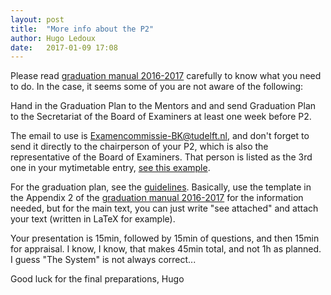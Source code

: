 ```yaml
---
layout: post
title:  "More info about the P2"
author: Hugo Ledoux
date:   2017-01-09 17:08
---
```


Please read [graduation manual 2016-2017](http://studenten.tudelft.nl/fileadmin/Files/studentenportal/os/BKspecifiek/Graduation_Manual_Geomatics_2016-2017.pdf) carefully to know what you need to do.
In the case, it seems some of you are not aware of the following:

  Hand in the Graduation Plan to the Mentors and and send Graduation Plan to the Secretariat of the Board of Examiners at least one week before P2.

The email to use is <Examencommissie-BK@tudelft.nl>, and don't forget to send it directly to the chairperson of your P2, which is also the representative of the Board of Examiners. 
That person is listed as the 3rd one in your mytimetable entry, [see this example](https://dl.dropboxusercontent.com/s/22gr7xc62do8jbs/2017-01-09%20at%2017.19.png).

For the graduation plan, see the [guidelines](https://tudelftgeomatics.github.io/thesis/templates/#p2-template).
Basically, use the template in the Appendix 2 of the [graduation manual 2016-2017](http://studenten.tudelft.nl/fileadmin/Files/studentenportal/os/BKspecifiek/Graduation_Manual_Geomatics_2016-2017.pdf) for the information needed, but for the main text, you can just write "see attached" and attach your text (written in LaTeX for example).

Your presentation is 15min, followed by 15min of questions, and then 15min for appraisal.
I know, I know, that makes 45min total, and not 1h as planned.
I guess "The System" is not always correct... 

Good luck for the final preparations,
Hugo

